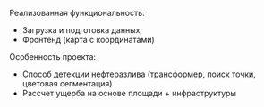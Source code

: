 Реализованная функциональность:
- Загрузка и подготовка данных;
- Фронтенд (карта с координатами)

Особенность проекта:
- Способ детекции нефтеразлива (трансформер, поиск точки, цветовая сегментация)
- Рассчет ущерба на основе площади + инфраструктуры

